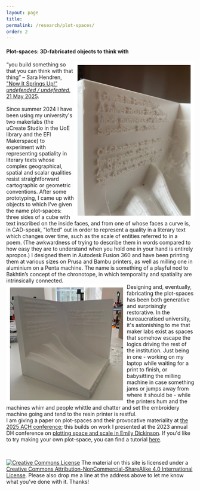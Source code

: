 ```yaml
---
layout: page
title:
permalink: /research/plot-spaces/
order: 2
---
```

#### Plot-spaces: 3D-fabricated objects to think with



<img style="float:right;border:10px solid white" src="/IDwell_02Med.jpg"> “you build something so that you can think with that thing” – Sara Hendren, ["Now It Springs Up!" *undefended / undefeated*, 21 May 2025](https://sarahendren.substack.com/p/now-it-springs-up).
<br />
<br />
Since summer 2024 I have been using my university's two makerlabs (the uCreate Studio in the UoE library and the EFI Makerspace) to experiment with representing spatiality in literary texts whose complex geographical, spatial and scalar qualities resist straightforward cartographic or geometric conventions. After some prototyping, I came up with objects to which I've given the name plot-spaces: three sides of a cube with text inscribed on the inside faces, and from one of whose faces a curve is, in CAD-speak, "lofted" out in order to represent a quality in a literary text which changes over time, such as the scale of entities referred to in a poem. (The awkwardness of trying to describe them in words compared to how easy they are to understand when you hold one in your hand is entirely apropos.) I designed them in Autodesk Fusion 360 and have been printing them at various sizes on Prusa and Bambu printers, as well as milling one in aluminium on a Penta machine. The name is something of a playful nod to Bakhtin’s concept of the chronotope, in which temporality and spatiality are intrinsically connected.
<br />
<img style="float:left;border:10px solid white" src="/IDwell_11Med.jpg">Designing and, eventually, fabricating the plot-spaces has been both generative and surprisingly restorative. In the bureaucratised university, it's astonishing to me that maker labs exist as spaces that somehow escape the logics driving the rest of the institution. Just being in one - working on my laptop while waiting for a print to finish, or babysitting the milling machine in case something jams or jumps away from where it should be - while the printers hum and the machines whirr and people whittle and chatter and set the embroidery machine going and tend to the resin printer is restful.
<br />
I am giving a paper on plot-spaces and their provocative materiality at [the 2025 ACH conference](https://ach2025.ach.org/en/program/); this builds on work I presented at the 2023 annual DH conference on [plotting space and scale in Emily Dickinson](https://zenodo.org/records/8107902). If you'd like to try making your own plot-space, you can find a tutorial [here](/research/PlotSpaceFor3DPrintingTutorial20250502.pdf).
<br />


<br />

[![Creative Commons License](https://i.creativecommons.org/l/by-nc-sa/4.0/80x15.png)](http://creativecommons.org/licenses/by-nc-sa/4.0/)
The material on this site is licensed under a [Creative Commons Attribution-NonCommercial-ShareAlike 4.0 International License](http://creativecommons.org/licenses/by-nc-sa/4.0/). Please also drop me a line at the address above to let me know what you’ve done with it. Thanks!
